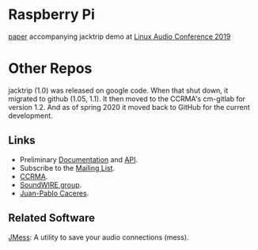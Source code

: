 # Raspberry Pi

[paper](https://lac.linuxaudio.org/2019/doc/chafe2.pdf) accompanying jacktrip demo at [Linux Audio Conference 2019](https://lac.linuxaudio.org/2019/)

# Other Repos
jacktrip (1.0) was released on google code. When that shut down, it migrated to github (1.05, 1.1).
It then moved to the CCRMA's cm-gitlab for version 1.2.
And as of spring 2020 it moved back to GitHub for the current development.


## Links ##
  * Preliminary [Documentation](http://ccrma.stanford.edu/groups/soundwire/software/jacktrip/) and [API](http://ccrma.stanford.edu/groups/soundwire/software/jacktrip/annotated.html).
  * Subscribe to the [Mailing List](http://groups.google.com/group/jacktrip-users).
  * [CCRMA](http://ccrma.stanford.edu/).
  * [SoundWIRE group](http://ccrma.stanford.edu/groups/soundwire/).
  * [Juan-Pablo Caceres](https://ccrma.stanford.edu/~jcaceres/).

## Related Software ##
[JMess](https://github.com/jcacerec/jmess-jack): A utility to save your audio connections (mess).
